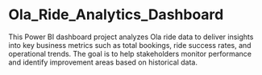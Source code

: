 # Ola_Ride_Analytics_Dashboard
This Power BI dashboard project analyzes Ola ride data to deliver insights into key business metrics such as total bookings, ride success rates, and operational trends. The goal is to help stakeholders monitor performance and identify improvement areas based on historical data.
